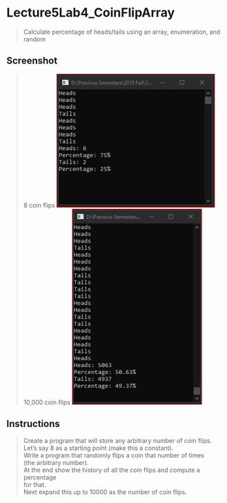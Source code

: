 # Lecture5Lab4_CoinFlipArray
> Calculate percentage of heads/tails using an array, enumeration, and random

## Screenshot
> 8 coin flips
![screenshot](Lecture5Lab4_CoinFlipArray_1.png)
> 10,000 coin flips
![screenshot](Lecture5Lab4_CoinFlipArray_2.png)

## Instructions
> Create a program that will store any arbitrary number of coin flips.  
> Let’s say 8 as a starting point (make this a constant).  
> Write a program that randomly flips a coin that number of times  
> (the arbitrary number).  
> At the end show the history of all the coin flips and compute a percentage  
> for that.  
> Next expand this up to 10000 as the number of coin flips.